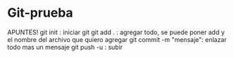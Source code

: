 # Git-prueba
APUNTES!
git init : iniciar git
git add . : agregar todo, se puede poner add y el nombre del archivo que quiero agregar
git commit -m "mensaje": enlazar todo mas un mensaje
git push -u : subir 

